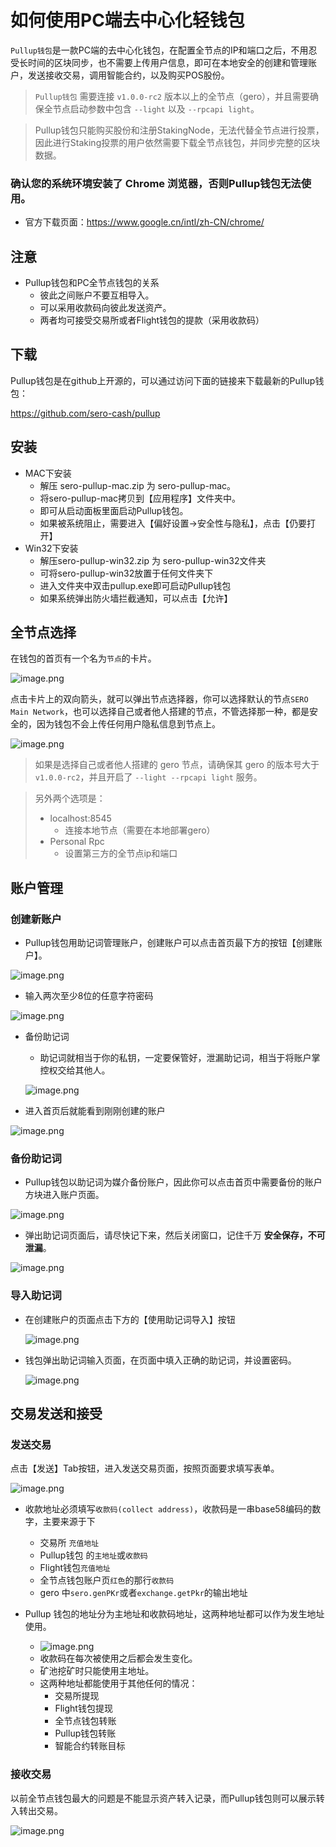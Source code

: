 # 如何使用PC端去中心化轻钱包

`Pullup钱包`是一款PC端的去中心化钱包，在配置全节点的IP和端口之后，不用忍受长时间的区块同步，也不需要上传用户信息，即可在本地安全的创建和管理账户，发送接收交易，调用智能合约，以及购买POS股份。

>  `Pullup钱包` 需要连接 `v1.0.0-rc2` 版本以上的全节点（gero），并且需要确保全节点启动参数中包含 `--light` 以及 `--rpcapi light`。

> Pullup钱包只能购买股份和注册StakingNode，无法代替全节点进行投票，因此进行Staking投票的用户依然需要下载全节点钱包，并同步完整的区块数据。



### 确认您的系统环境安装了 Chrome 浏览器，否则Pullup钱包无法使用。

* 官方下载页面：<https://www.google.cn/intl/zh-CN/chrome/>



## 注意

* Pullup钱包和PC全节点钱包的关系
  * 彼此之间账户不要互相导入。
  * 可以采用收款码向彼此发送资产。
  * 两者均可接受交易所或者Flight钱包的提款（采用收款码）



## 下载

Pullup钱包是在github上开源的，可以通过访问下面的链接来下载最新的Pullup钱包：

<https://github.com/sero-cash/pullup>



## 安装

* MAC下安装
  * 解压 sero-pullup-mac.zip 为 sero-pullup-mac。
  * 将sero-pullup-mac拷贝到【应用程序】文件夹中。
  * 即可从启动面板里面启动Pullup钱包。
  * 如果被系统阻止，需要进入【偏好设置->安全性与隐私】，点击【仍要打开】
* Win32下安装
  * 解压sero-pullup-win32.zip 为 sero-pullup-win32文件夹
  * 可将sero-pullup-win32放置于任何文件夹下
  * 进入文件夹中双击pullup.exe即可启动Pullup钱包
  * 如果系统弹出防火墙拦截通知，可以点击【允许】



## 全节点选择

在钱包的首页有一个名为`节点`的卡片。

![image.png](http://sero-media.s3-website-ap-southeast-1.amazonaws.com/images/jianshu/277023-f4a44c0339b71fa1.png?imageMogr2/auto-orient/strip%7CimageView2/2/w/400)

点击卡片上的双向箭头，就可以弹出节点选择器，你可以选择默认的节点`SERO Main Network`，也可以选择自己或者他人搭建的节点，不管选择那一种，都是安全的，因为钱包不会上传任何用户隐私信息到节点上。

![image.png](http://sero-media.s3-website-ap-southeast-1.amazonaws.com/images/jianshu/277023-ba2866aa1f6da3fd.png?imageMogr2/auto-orient/strip%7CimageView2/2/w/400)

> 如果是选择自己或者他人搭建的 gero 节点，请确保其 gero 的版本号大于 `v1.0.0-rc2`，并且开启了 `--light --rpcapi light` 服务。

> 另外两个选项是：
>
> * localhost:8545
>   * 连接本地节点（需要在本地部署gero）
> * Personal Rpc
>   * 设置第三方的全节点ip和端口



## 账户管理

### 创建新账户

* Pullup钱包用助记词管理账户，创建账户可以点击首页最下方的按钮【创建账户】。

![image.png](http://sero-media.s3-website-ap-southeast-1.amazonaws.com/images/jianshu/277023-5eac38ad56db462e.png?imageMogr2/auto-orient/strip%7CimageView2/2/w/600)



* 输入两次至少8位的任意字符密码

![image.png](http://sero-media.s3-website-ap-southeast-1.amazonaws.com/images/jianshu/277023-834d8389b6439235.png?imageMogr2/auto-orient/strip%7CimageView2/2/w/600)

* 备份助记词

  * 助记词就相当于你的私钥，一定要保管好，泄漏助记词，相当于将账户掌控权交给其他人。

  ![image.png](http://sero-media.s3-website-ap-southeast-1.amazonaws.com/images/jianshu/277023-9ddc22d908a10ed1.png?imageMogr2/auto-orient/strip%7CimageView2/2/w/600)

* 进入首页后就能看到刚刚创建的账户

![image.png](http://sero-media.s3-website-ap-southeast-1.amazonaws.com/images/jianshu/277023-5bd3b6ecc24fd16a.png?imageMogr2/auto-orient/strip%7CimageView2/2/w/600)



### 备份助记词

* Pullup钱包以助记词为媒介备份账户，因此你可以点击首页中需要备份的账户方块进入账户页面。

![image.png](http://sero-media.s3-website-ap-southeast-1.amazonaws.com/images/jianshu/277023-ca98c6acc58e7a75.png?imageMogr2/auto-orient/strip%7CimageView2/2/w/600)

* 弹出助记词页面后，请尽快记下来，然后关闭窗口，记住千万 **安全保存，不可泄漏**。

![image.png](http://sero-media.s3-website-ap-southeast-1.amazonaws.com/images/jianshu/277023-e0b664b9fc79c8aa.png?imageMogr2/auto-orient/strip%7CimageView2/2/w/600)



### 导入助记词

* 在创建账户的页面点击下方的【使用助记词导入】按钮

  ![image.png](http://sero-media.s3-website-ap-southeast-1.amazonaws.com/images/jianshu/277023-a4511fbe5196f333.png?imageMogr2/auto-orient/strip%7CimageView2/2/w/600)

* 钱包弹出助记词输入页面，在页面中填入正确的助记词，并设置密码。

  ![image.png](http://sero-media.s3-website-ap-southeast-1.amazonaws.com/images/jianshu/277023-23ffaff7038a664e.png?imageMogr2/auto-orient/strip%7CimageView2/2/w/600)



## 交易发送和接受

### 发送交易

点击【发送】Tab按钮，进入发送交易页面，按照页面要求填写表单。

![image.png](http://sero-media.s3-website-ap-southeast-1.amazonaws.com/images/jianshu/277023-f787ad6927c4e0b6.png?imageMogr2/auto-orient/strip%7CimageView2/2/w/600)

* 收款地址必须填写`收款码(collect address)`，收款码是一串base58编码的数字，主要来源于下
  * 交易所 `充值地址`
  * Pullup钱包 的`主地址`或`收款码`
  * Flight钱包`充值地址`
  * 全节点钱包账户页`红色`的那行`收款码`
  * gero 中`sero.genPKr`或者`exchange.getPkr`的输出地址



* Pullup 钱包的地址分为主地址和收款码地址，这两种地址都可以作为发生地址使用。
  * ![image.png](http://sero-media.s3-website-ap-southeast-1.amazonaws.com/images/jianshu/277023-638b0e8a5cf32ee3.png?imageMogr2/auto-orient/strip%7CimageView2/2/w/600)
  * 收款码在每次被使用之后都会发生变化。
  * 矿池挖矿时只能使用主地址。
  * 这两种地址都能使用于其他任何的情况：
    * 交易所提现
    * Flight钱包提现
    * 全节点钱包转账
    * Pullup钱包转账
    * 智能合约转账目标

### 接收交易

以前全节点钱包最大的问题是不能显示资产转入记录，而Pullup钱包则可以展示转入转出交易。

![image.png](http://sero-media.s3-website-ap-southeast-1.amazonaws.com/images/jianshu/277023-bd8d26c61925b17b.png?imageMogr2/auto-orient/strip%7CimageView2/2/w/800)